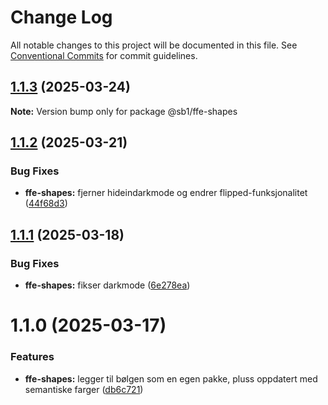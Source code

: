 # Change Log

All notable changes to this project will be documented in this file.
See [Conventional Commits](https://conventionalcommits.org) for commit guidelines.

## [1.1.3](https://github.com/SpareBank1/designsystem/compare/@sb1/ffe-shapes@1.1.2...@sb1/ffe-shapes@1.1.3) (2025-03-24)

**Note:** Version bump only for package @sb1/ffe-shapes





## [1.1.2](https://github.com/SpareBank1/designsystem/compare/@sb1/ffe-shapes@1.1.1...@sb1/ffe-shapes@1.1.2) (2025-03-21)


### Bug Fixes

* **ffe-shapes:** fjerner hideindarkmode og endrer flipped-funksjonalitet ([44f68d3](https://github.com/SpareBank1/designsystem/commit/44f68d3625f8a6652aa78b055fea125d0d8031bb))





## [1.1.1](https://github.com/SpareBank1/designsystem/compare/@sb1/ffe-shapes@1.1.0...@sb1/ffe-shapes@1.1.1) (2025-03-18)


### Bug Fixes

* **ffe-shapes:** fikser darkmode ([6e278ea](https://github.com/SpareBank1/designsystem/commit/6e278ea9cd4eeef3f0398b5aa7ade4a2947037fc))





# 1.1.0 (2025-03-17)


### Features

* **ffe-shapes:** legger til bølgen som en egen pakke, pluss oppdatert med semantiske farger ([db6c721](https://github.com/SpareBank1/designsystem/commit/db6c721e08ea536b5bc6b98e98d8be8f9b0dbb38))
